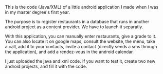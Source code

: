 This is the code (Java/XML) of a little android application I made when I was in my master degree's first year.

The purpose is to register restaurants in a database that runs in another android project as a content provider. We have to launch it separatly.

With this application, you can manually enter restaurants, give a grade to it.
You can also locate it on google maps, consult the website, the menu, take a call, add it to your contacts, invite a contact (directly sends a sms through the application), and add a rendez-vous in the android calendar.

I just uploaded the java and xml code. If you want to test it, create two new android projects, and fill it with the code.